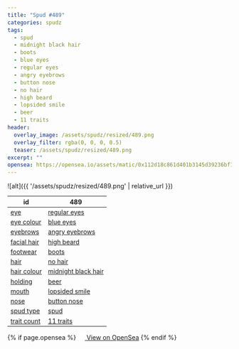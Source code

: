 ```yaml
---
title: "Spud #489"
categories: spudz
tags:
  - spud
  - midnight black hair
  - boots
  - blue eyes
  - regular eyes
  - angry eyebrows
  - button nose
  - no hair
  - high beard
  - lopsided smile
  - beer
  - 11 traits
header:
  overlay_image: /assets/spudz/resized/489.png
  overlay_filter: rgba(0, 0, 0, 0.5)
  teaser: /assets/spudz/resized/489.png
excerpt: ""
opensea: https://opensea.io/assets/matic/0x112d18c861d401b3145d39236bf149f01e18beed/489
---
```

![alt]({{ '/assets/spudz/resized/489.png' | relative_url }})

| id | 489 |
|-|-|
| <a href="/traits/eye/#trait-type">eye</a> | <a href="/traits/eye/regular-eyes/1/#trait">regular eyes</a> |
| <a href="/traits/eye-colour/#trait-type">eye colour</a> | <a href="/traits/eye-colour/blue-eyes/1/#trait">blue eyes</a> |
| <a href="/traits/eyebrows/#trait-type">eyebrows</a> | <a href="/traits/eyebrows/angry-eyebrows/1/#trait">angry eyebrows</a> |
| <a href="/traits/facial-hair/#trait-type">facial hair</a> | <a href="/traits/facial-hair/high-beard/1/#trait">high beard</a> |
| <a href="/traits/footwear/#trait-type">footwear</a> | <a href="/traits/footwear/boots/1/#trait">boots</a> |
| <a href="/traits/hair/#trait-type">hair</a> | <a href="/traits/hair/no-hair/1/#trait">no hair</a> |
| <a href="/traits/hair-colour/#trait-type">hair colour</a> | <a href="/traits/hair-colour/midnight-black-hair/1/#trait">midnight black hair</a> |
| <a href="/traits/holding/#trait-type">holding</a> | <a href="/traits/holding/beer/1/#trait">beer</a> |
| <a href="/traits/mouth/#trait-type">mouth</a> | <a href="/traits/mouth/lopsided-smile/1/#trait">lopsided smile</a> |
| <a href="/traits/nose/#trait-type">nose</a> | <a href="/traits/nose/button-nose/1/#trait">button nose</a> |
| <a href="/traits/spud-type/#trait-type">spud type</a> | <a href="/traits/spud-type/spud/1/#trait">spud</a> |
| <a href="/traits/trait-count/#trait-type">trait count</a> | <a href="/traits/trait-count/11-traits/1/#trait">11 traits</a> |

{% if page.opensea %}
<a href="{{page.opensea}}" class="btn btn--info" onclick="window.open(this.href, '_blank'); return false;"><img src="/assets/images/opensea.svg" width="16px"><span>  View on OpenSea</span></a>
{% endif %}
